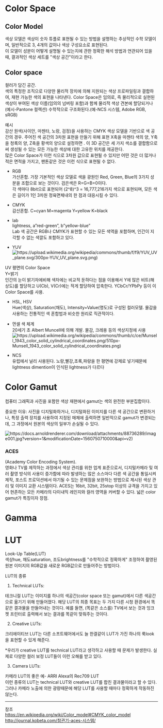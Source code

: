 # Color Space
## Color Model
색상 모델은 색상이 숫자 튜플로 표현될 수 있는 방법을 설명하는 추상적인 수학 모델이며, 일반적으로 3, 4개의 값이나 색상 구성요소로 표현된다.    
 이 모델이 성분이 어떻게 설명될 수 있는지에 관한 정확한 해석 방법과 연관되어 있을 때, 결과적인 색상 세트를 "색상 공간"이라고 한다. 

## Color space
컬러가 담긴 공간.    
색의 특정한 조직으로 다양한 물리적 장치에 의해 지원되는 색상 프로파일링과 결합하여, 재현 가능한 색의 표현을 나타낸다.
Color Space은 임의로, 즉 물리적으로 실현된 색상이 부여된 색상 이름(임의의 넘버링 포함)과 함께 물리적 색상 견본에 할당되거나(예시-Pantone 컬렉션) 수학적으로 구조화된다.(예-NCS 시스템, Adobe RGB, sRGB)


예시    
감산 원색(사이안, 마젠타, 노랑, 검정)을 사용하는 CMYK 색상 모델을 기반으로 색 공간의 경우. 
주어진 색 공간의 3차원 표현을 만들기 위해 표현 X축을 마젠타 색의 양, Y축을 청록의 양, Z축을 황색의 양으로 설정하면 . 이 3D 공간은 세 가지 색소를 결합함으로써 생성될 수 있는 모든 가능한 색상에 대한 고유한 위치를 제공한다.    
많은 Color Space가 이런 식으로 3차원 값으로 표현될 수 있지만 어떤 것은 더 많거나 적은 면적을 가지고, 팬톤같은 것은 이런 식으로 표현될 수 없다.


+ RGB     
 가산혼합. 가장 기본적인 색상 모델로 색을 광원인 Red, Green, Blue의 3가지 성분을 조합으로 보는 것이다. 검은색은 R=G=B=0이다.    
 각 색마다 8bit으로 표현되어 (2^8)^3 = 16,777,216가지 색으로 표현되며, 모든 색은 길이가 1인 3차원 정육면체내의 한 점과 대응시킬 수 있다.
 
+ CMYK    
 감산혼합. C=cyan M=magenta Y=yellow K=black
 
+ lab    
lightness, a”red-green”, b”yellow-blue”    
Lab 색 공간은 RGB나 CMYK가 표현할 수 있는 모든 색역을 포함하며, 인간이 지각할 수 없는 색깔도 포함하고 있다.

+ YUV    
![https://upload.wikimedia.org/wikipedia/commons/thumb/f/f9/YUV_UV_plane.svg/300px-YUV_UV_plane.svg.png)](https://upload.wikimedia.org/wikipedia/commons/thumb/f/f9/YUV_UV_plane.svg/300px-YUV_UV_plane.svg.png)

UV 평면의 Color Space    
Y=밝기    
인간의 눈이 밝기차에비해 색차에는 비교적 둔하다는 점을 이용해서 Y에 많은 비트(해상도)를 할당하고 U(Cb), V(Cr)에는 적게 할당하여 압축한다.
YCbCr/YPbPy 등이 이 Color Space를 사용. 

+ HSL, HSV    
Hue(색상), Saturation(채도), Intensity=Value(명도)로 구성된 컬러모델.
물감을 사용하는 전통적인 색 혼합법과 비슷한 원리로 직관적이다.

+ 먼셀 색 체계    
 20세기 초 Albert Muncell에 의해 개발. 물감, 크레용 등의 색상지정에 사용
![https://upload.wikimedia.org/wikipedia/commons/thumb/c/ce/Munsell_1943_color_solid_cylindrical_coordinates.png/510px-Munsell_1943_color_solid_cylindrical_coordinates.png)](https://upload.wikimedia.org/wikipedia/commons/thumb/c/ce/Munsell_1943_color_solid_cylindrical_coordinates.png/510px-Munsell_1943_color_solid_cylindrical_coordinates.png)

+ NCS    
 유럽에서 널리 사용된다. 노랑,빨강,초록,파랑을 한 평면에 강제로 넣기때문에 lightness dimention이 인식된 lightness가 다르다
 
 
# Color Gamut
컴퓨터 그래픽과 사진을 포함한 색상 재현에서 gamut는 색의 완전한 부분집합이다.

중요한 이유: 사진을 디지털화하거나, 디지털화된 이미지를 다른 색 공간으로 변환하거나, 특정 출력 장치를 사용하여 지정된 매체에 출력하면 일반적으로 gamut가 변경되는데, 그 과정에서 원본의 색상의 일부가 손실될 수 있다.
 
![https://docs.arnoldrenderer.com/download/attachments/88736289/image001.jpg?version=1&modificationDate=1560750710000&api=v2)](https://docs.arnoldrenderer.com/download/attachments/88736289/image001.jpg?version=1&modificationDate=1560750710000&api=v2)

### ACES 
(Academy Color Encoding System).   
영화나 TV를 제작하는 과정에서 색상 관리를 위한 업계 표준으로서, 디지털카메라 및 여러 촬영 방식의 사용이 증가함에 따라 발생하는 많은 소스마다 다른 색 공간을 통일시켜 제작, 포스트 프로덕션에서 야기될 수 있는 문제점을 보완하는 방법으로 제시된 색상 관리 및 이미지 교환 시스템이다.
ACES는 16bit, 32bit, 25stop 이상의 규격을 가지고 있어 현존하는 모든 카메라의 다이내믹 레인지와 컬러 영역을 커버할 수 있다. 넓은 color gamut가 특징이자 장점.

# Gamma


# LUT
Look-Up Table(LUT)    
색상hue, 채도saturation, 조도brightness를 "수학적으로 정확하게" 조정하여 촬영된 원본 이미지의 RGB값을 새로운 RGB값으로 만들어주는 방법이다.    

LUT의 종류

1) Technical LUTs:

테크니컬 LUT는 이미지를 하나의 색공간(color space 또는 gamut)에서 다른 색공간으로 옮기기 위해 만들어졌다.  해당 LUT의 최종 목표는 두 가지 다른 시청 환경에서 똑같은 결과물을 만들어내는 것이다. 예를 들면, (똑같은 소스를) TV에서 보는 것과 잉크젯 프린터로 출력해서 보는 결과를 똑같이 맞춰주는 것이다.    

2) Creative LUTs:

크리에이티브 LUT는 다른 소프트웨어에서도 늘 한결같이 LUT가 가진 하나의 룩look을 표현할 수 있게 해준다.

*우리가 creative LUT를 technical LUT라고 생각하고 사용할 때 문제가 발생한다.  실제로 다양한 컬러 보정 LUT들이 이런 오해를 받고 있다.

3) Camera LUTs:

카메라 LUT의 좋은 예- ARRI Alexa의 Rec709 LUT    
이런 종류의 LUT는 technical LUT와 creative LUT를 합친 결과물이라고 할 수 있다.  그러나 카메라 노출에 의한 광량때문에 해당 LUT를 사용할 때마다 정확하게 작동하진 않는다.


----------   
참조   
https://en.wikipedia.org/wiki/Color_model#CMYK_color_model
http://journal.kobeta.com/참관기-aces-시스템/


